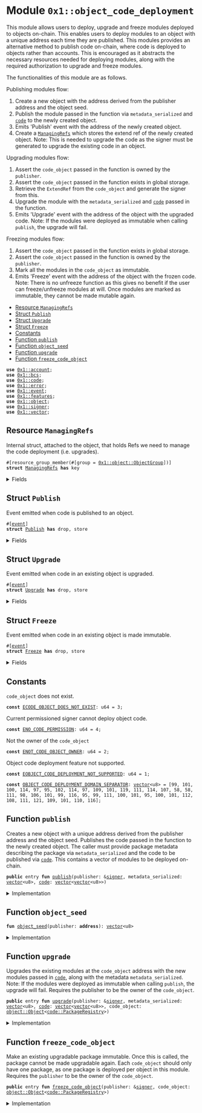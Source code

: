 
<a id="0x1_object_code_deployment"></a>

# Module `0x1::object_code_deployment`

This module allows users to deploy, upgrade and freeze modules deployed to objects on-chain.
This enables users to deploy modules to an object with a unique address each time they are published.
This modules provides an alternative method to publish code on-chain, where code is deployed to objects rather than accounts.
This is encouraged as it abstracts the necessary resources needed for deploying modules,
along with the required authorization to upgrade and freeze modules.

The functionalities of this module are as follows.

Publishing modules flow:
1. Create a new object with the address derived from the publisher address and the object seed.
2. Publish the module passed in the function via <code>metadata_serialized</code> and <code><a href="code.md#0x1_code">code</a></code> to the newly created object.
3. Emits 'Publish' event with the address of the newly created object.
4. Create a <code><a href="object_code_deployment.md#0x1_object_code_deployment_ManagingRefs">ManagingRefs</a></code> which stores the extend ref of the newly created object.
Note: This is needed to upgrade the code as the signer must be generated to upgrade the existing code in an object.

Upgrading modules flow:
1. Assert the <code>code_object</code> passed in the function is owned by the <code>publisher</code>.
2. Assert the <code>code_object</code> passed in the function exists in global storage.
2. Retrieve the <code>ExtendRef</code> from the <code>code_object</code> and generate the signer from this.
3. Upgrade the module with the <code>metadata_serialized</code> and <code><a href="code.md#0x1_code">code</a></code> passed in the function.
4. Emits 'Upgrade' event with the address of the object with the upgraded code.
Note: If the modules were deployed as immutable when calling <code>publish</code>, the upgrade will fail.

Freezing modules flow:
1. Assert the <code>code_object</code> passed in the function exists in global storage.
2. Assert the <code>code_object</code> passed in the function is owned by the <code>publisher</code>.
3. Mark all the modules in the <code>code_object</code> as immutable.
4. Emits 'Freeze' event with the address of the object with the frozen code.
Note: There is no unfreeze function as this gives no benefit if the user can freeze/unfreeze modules at will.
Once modules are marked as immutable, they cannot be made mutable again.


-  [Resource `ManagingRefs`](#0x1_object_code_deployment_ManagingRefs)
-  [Struct `Publish`](#0x1_object_code_deployment_Publish)
-  [Struct `Upgrade`](#0x1_object_code_deployment_Upgrade)
-  [Struct `Freeze`](#0x1_object_code_deployment_Freeze)
-  [Constants](#@Constants_0)
-  [Function `publish`](#0x1_object_code_deployment_publish)
-  [Function `object_seed`](#0x1_object_code_deployment_object_seed)
-  [Function `upgrade`](#0x1_object_code_deployment_upgrade)
-  [Function `freeze_code_object`](#0x1_object_code_deployment_freeze_code_object)


<pre><code><b>use</b> <a href="account.md#0x1_account">0x1::account</a>;
<b>use</b> <a href="../../cedra-stdlib/../move-stdlib/doc/bcs.md#0x1_bcs">0x1::bcs</a>;
<b>use</b> <a href="code.md#0x1_code">0x1::code</a>;
<b>use</b> <a href="../../cedra-stdlib/../move-stdlib/doc/error.md#0x1_error">0x1::error</a>;
<b>use</b> <a href="event.md#0x1_event">0x1::event</a>;
<b>use</b> <a href="../../cedra-stdlib/../move-stdlib/doc/features.md#0x1_features">0x1::features</a>;
<b>use</b> <a href="object.md#0x1_object">0x1::object</a>;
<b>use</b> <a href="../../cedra-stdlib/../move-stdlib/doc/signer.md#0x1_signer">0x1::signer</a>;
<b>use</b> <a href="../../cedra-stdlib/../move-stdlib/doc/vector.md#0x1_vector">0x1::vector</a>;
</code></pre>



<a id="0x1_object_code_deployment_ManagingRefs"></a>

## Resource `ManagingRefs`

Internal struct, attached to the object, that holds Refs we need to manage the code deployment (i.e. upgrades).


<pre><code>#[resource_group_member(#[group = <a href="object.md#0x1_object_ObjectGroup">0x1::object::ObjectGroup</a>])]
<b>struct</b> <a href="object_code_deployment.md#0x1_object_code_deployment_ManagingRefs">ManagingRefs</a> <b>has</b> key
</code></pre>



<details>
<summary>Fields</summary>


<dl>
<dt>
<code>extend_ref: <a href="object.md#0x1_object_ExtendRef">object::ExtendRef</a></code>
</dt>
<dd>
 We need to keep the extend ref to be able to generate the signer to upgrade existing code.
</dd>
</dl>


</details>

<a id="0x1_object_code_deployment_Publish"></a>

## Struct `Publish`

Event emitted when code is published to an object.


<pre><code>#[<a href="event.md#0x1_event">event</a>]
<b>struct</b> <a href="object_code_deployment.md#0x1_object_code_deployment_Publish">Publish</a> <b>has</b> drop, store
</code></pre>



<details>
<summary>Fields</summary>


<dl>
<dt>
<code>object_address: <b>address</b></code>
</dt>
<dd>

</dd>
</dl>


</details>

<a id="0x1_object_code_deployment_Upgrade"></a>

## Struct `Upgrade`

Event emitted when code in an existing object is upgraded.


<pre><code>#[<a href="event.md#0x1_event">event</a>]
<b>struct</b> <a href="object_code_deployment.md#0x1_object_code_deployment_Upgrade">Upgrade</a> <b>has</b> drop, store
</code></pre>



<details>
<summary>Fields</summary>


<dl>
<dt>
<code>object_address: <b>address</b></code>
</dt>
<dd>

</dd>
</dl>


</details>

<a id="0x1_object_code_deployment_Freeze"></a>

## Struct `Freeze`

Event emitted when code in an existing object is made immutable.


<pre><code>#[<a href="event.md#0x1_event">event</a>]
<b>struct</b> <a href="object_code_deployment.md#0x1_object_code_deployment_Freeze">Freeze</a> <b>has</b> drop, store
</code></pre>



<details>
<summary>Fields</summary>


<dl>
<dt>
<code>object_address: <b>address</b></code>
</dt>
<dd>

</dd>
</dl>


</details>

<a id="@Constants_0"></a>

## Constants


<a id="0x1_object_code_deployment_ECODE_OBJECT_DOES_NOT_EXIST"></a>

<code>code_object</code> does not exist.


<pre><code><b>const</b> <a href="object_code_deployment.md#0x1_object_code_deployment_ECODE_OBJECT_DOES_NOT_EXIST">ECODE_OBJECT_DOES_NOT_EXIST</a>: u64 = 3;
</code></pre>



<a id="0x1_object_code_deployment_ENO_CODE_PERMISSION"></a>

Current permissioned signer cannot deploy object code.


<pre><code><b>const</b> <a href="object_code_deployment.md#0x1_object_code_deployment_ENO_CODE_PERMISSION">ENO_CODE_PERMISSION</a>: u64 = 4;
</code></pre>



<a id="0x1_object_code_deployment_ENOT_CODE_OBJECT_OWNER"></a>

Not the owner of the <code>code_object</code>


<pre><code><b>const</b> <a href="object_code_deployment.md#0x1_object_code_deployment_ENOT_CODE_OBJECT_OWNER">ENOT_CODE_OBJECT_OWNER</a>: u64 = 2;
</code></pre>



<a id="0x1_object_code_deployment_EOBJECT_CODE_DEPLOYMENT_NOT_SUPPORTED"></a>

Object code deployment feature not supported.


<pre><code><b>const</b> <a href="object_code_deployment.md#0x1_object_code_deployment_EOBJECT_CODE_DEPLOYMENT_NOT_SUPPORTED">EOBJECT_CODE_DEPLOYMENT_NOT_SUPPORTED</a>: u64 = 1;
</code></pre>



<a id="0x1_object_code_deployment_OBJECT_CODE_DEPLOYMENT_DOMAIN_SEPARATOR"></a>



<pre><code><b>const</b> <a href="object_code_deployment.md#0x1_object_code_deployment_OBJECT_CODE_DEPLOYMENT_DOMAIN_SEPARATOR">OBJECT_CODE_DEPLOYMENT_DOMAIN_SEPARATOR</a>: <a href="../../cedra-stdlib/../move-stdlib/doc/vector.md#0x1_vector">vector</a>&lt;u8&gt; = [99, 101, 100, 114, 97, 95, 102, 114, 97, 109, 101, 119, 111, 114, 107, 58, 58, 111, 98, 106, 101, 99, 116, 95, 99, 111, 100, 101, 95, 100, 101, 112, 108, 111, 121, 109, 101, 110, 116];
</code></pre>



<a id="0x1_object_code_deployment_publish"></a>

## Function `publish`

Creates a new object with a unique address derived from the publisher address and the object seed.
Publishes the code passed in the function to the newly created object.
The caller must provide package metadata describing the package via <code>metadata_serialized</code> and
the code to be published via <code><a href="code.md#0x1_code">code</a></code>. This contains a vector of modules to be deployed on-chain.


<pre><code><b>public</b> entry <b>fun</b> <a href="object_code_deployment.md#0x1_object_code_deployment_publish">publish</a>(publisher: &<a href="../../cedra-stdlib/../move-stdlib/doc/signer.md#0x1_signer">signer</a>, metadata_serialized: <a href="../../cedra-stdlib/../move-stdlib/doc/vector.md#0x1_vector">vector</a>&lt;u8&gt;, <a href="code.md#0x1_code">code</a>: <a href="../../cedra-stdlib/../move-stdlib/doc/vector.md#0x1_vector">vector</a>&lt;<a href="../../cedra-stdlib/../move-stdlib/doc/vector.md#0x1_vector">vector</a>&lt;u8&gt;&gt;)
</code></pre>



<details>
<summary>Implementation</summary>


<pre><code><b>public</b> entry <b>fun</b> <a href="object_code_deployment.md#0x1_object_code_deployment_publish">publish</a>(
    publisher: &<a href="../../cedra-stdlib/../move-stdlib/doc/signer.md#0x1_signer">signer</a>,
    metadata_serialized: <a href="../../cedra-stdlib/../move-stdlib/doc/vector.md#0x1_vector">vector</a>&lt;u8&gt;,
    <a href="code.md#0x1_code">code</a>: <a href="../../cedra-stdlib/../move-stdlib/doc/vector.md#0x1_vector">vector</a>&lt;<a href="../../cedra-stdlib/../move-stdlib/doc/vector.md#0x1_vector">vector</a>&lt;u8&gt;&gt;,
) {
    <a href="code.md#0x1_code_check_code_publishing_permission">code::check_code_publishing_permission</a>(publisher);
    <b>assert</b>!(
        <a href="../../cedra-stdlib/../move-stdlib/doc/features.md#0x1_features_is_object_code_deployment_enabled">features::is_object_code_deployment_enabled</a>(),
        <a href="../../cedra-stdlib/../move-stdlib/doc/error.md#0x1_error_unavailable">error::unavailable</a>(<a href="object_code_deployment.md#0x1_object_code_deployment_EOBJECT_CODE_DEPLOYMENT_NOT_SUPPORTED">EOBJECT_CODE_DEPLOYMENT_NOT_SUPPORTED</a>),
    );

    <b>let</b> publisher_address = <a href="../../cedra-stdlib/../move-stdlib/doc/signer.md#0x1_signer_address_of">signer::address_of</a>(publisher);
    <b>let</b> object_seed = <a href="object_code_deployment.md#0x1_object_code_deployment_object_seed">object_seed</a>(publisher_address);
    <b>let</b> constructor_ref = &<a href="object.md#0x1_object_create_named_object">object::create_named_object</a>(publisher, object_seed);
    <b>let</b> code_signer = &<a href="object.md#0x1_object_generate_signer">object::generate_signer</a>(constructor_ref);
    <a href="code.md#0x1_code_publish_package_txn">code::publish_package_txn</a>(code_signer, metadata_serialized, <a href="code.md#0x1_code">code</a>);

    <a href="event.md#0x1_event_emit">event::emit</a>(<a href="object_code_deployment.md#0x1_object_code_deployment_Publish">Publish</a> { object_address: <a href="../../cedra-stdlib/../move-stdlib/doc/signer.md#0x1_signer_address_of">signer::address_of</a>(code_signer), });

    <b>move_to</b>(code_signer, <a href="object_code_deployment.md#0x1_object_code_deployment_ManagingRefs">ManagingRefs</a> {
        extend_ref: <a href="object.md#0x1_object_generate_extend_ref">object::generate_extend_ref</a>(constructor_ref),
    });
}
</code></pre>



</details>

<a id="0x1_object_code_deployment_object_seed"></a>

## Function `object_seed`



<pre><code><b>fun</b> <a href="object_code_deployment.md#0x1_object_code_deployment_object_seed">object_seed</a>(publisher: <b>address</b>): <a href="../../cedra-stdlib/../move-stdlib/doc/vector.md#0x1_vector">vector</a>&lt;u8&gt;
</code></pre>



<details>
<summary>Implementation</summary>


<pre><code>inline <b>fun</b> <a href="object_code_deployment.md#0x1_object_code_deployment_object_seed">object_seed</a>(publisher: <b>address</b>): <a href="../../cedra-stdlib/../move-stdlib/doc/vector.md#0x1_vector">vector</a>&lt;u8&gt; {
    <b>let</b> sequence_number = <a href="account.md#0x1_account_get_sequence_number">account::get_sequence_number</a>(publisher) + 1;
    <b>let</b> seeds = <a href="../../cedra-stdlib/../move-stdlib/doc/vector.md#0x1_vector">vector</a>[];
    <a href="../../cedra-stdlib/../move-stdlib/doc/vector.md#0x1_vector_append">vector::append</a>(&<b>mut</b> seeds, <a href="../../cedra-stdlib/../move-stdlib/doc/bcs.md#0x1_bcs_to_bytes">bcs::to_bytes</a>(&<a href="object_code_deployment.md#0x1_object_code_deployment_OBJECT_CODE_DEPLOYMENT_DOMAIN_SEPARATOR">OBJECT_CODE_DEPLOYMENT_DOMAIN_SEPARATOR</a>));
    <a href="../../cedra-stdlib/../move-stdlib/doc/vector.md#0x1_vector_append">vector::append</a>(&<b>mut</b> seeds, <a href="../../cedra-stdlib/../move-stdlib/doc/bcs.md#0x1_bcs_to_bytes">bcs::to_bytes</a>(&sequence_number));
    seeds
}
</code></pre>



</details>

<a id="0x1_object_code_deployment_upgrade"></a>

## Function `upgrade`

Upgrades the existing modules at the <code>code_object</code> address with the new modules passed in <code><a href="code.md#0x1_code">code</a></code>,
along with the metadata <code>metadata_serialized</code>.
Note: If the modules were deployed as immutable when calling <code>publish</code>, the upgrade will fail.
Requires the publisher to be the owner of the <code>code_object</code>.


<pre><code><b>public</b> entry <b>fun</b> <a href="object_code_deployment.md#0x1_object_code_deployment_upgrade">upgrade</a>(publisher: &<a href="../../cedra-stdlib/../move-stdlib/doc/signer.md#0x1_signer">signer</a>, metadata_serialized: <a href="../../cedra-stdlib/../move-stdlib/doc/vector.md#0x1_vector">vector</a>&lt;u8&gt;, <a href="code.md#0x1_code">code</a>: <a href="../../cedra-stdlib/../move-stdlib/doc/vector.md#0x1_vector">vector</a>&lt;<a href="../../cedra-stdlib/../move-stdlib/doc/vector.md#0x1_vector">vector</a>&lt;u8&gt;&gt;, code_object: <a href="object.md#0x1_object_Object">object::Object</a>&lt;<a href="code.md#0x1_code_PackageRegistry">code::PackageRegistry</a>&gt;)
</code></pre>



<details>
<summary>Implementation</summary>


<pre><code><b>public</b> entry <b>fun</b> <a href="object_code_deployment.md#0x1_object_code_deployment_upgrade">upgrade</a>(
    publisher: &<a href="../../cedra-stdlib/../move-stdlib/doc/signer.md#0x1_signer">signer</a>,
    metadata_serialized: <a href="../../cedra-stdlib/../move-stdlib/doc/vector.md#0x1_vector">vector</a>&lt;u8&gt;,
    <a href="code.md#0x1_code">code</a>: <a href="../../cedra-stdlib/../move-stdlib/doc/vector.md#0x1_vector">vector</a>&lt;<a href="../../cedra-stdlib/../move-stdlib/doc/vector.md#0x1_vector">vector</a>&lt;u8&gt;&gt;,
    code_object: Object&lt;PackageRegistry&gt;,
) <b>acquires</b> <a href="object_code_deployment.md#0x1_object_code_deployment_ManagingRefs">ManagingRefs</a> {
    <a href="code.md#0x1_code_check_code_publishing_permission">code::check_code_publishing_permission</a>(publisher);
    <b>let</b> publisher_address = <a href="../../cedra-stdlib/../move-stdlib/doc/signer.md#0x1_signer_address_of">signer::address_of</a>(publisher);
    <b>assert</b>!(
        <a href="object.md#0x1_object_is_owner">object::is_owner</a>(code_object, publisher_address),
        <a href="../../cedra-stdlib/../move-stdlib/doc/error.md#0x1_error_permission_denied">error::permission_denied</a>(<a href="object_code_deployment.md#0x1_object_code_deployment_ENOT_CODE_OBJECT_OWNER">ENOT_CODE_OBJECT_OWNER</a>),
    );

    <b>let</b> code_object_address = <a href="object.md#0x1_object_object_address">object::object_address</a>(&code_object);
    <b>assert</b>!(<b>exists</b>&lt;<a href="object_code_deployment.md#0x1_object_code_deployment_ManagingRefs">ManagingRefs</a>&gt;(code_object_address), <a href="../../cedra-stdlib/../move-stdlib/doc/error.md#0x1_error_not_found">error::not_found</a>(<a href="object_code_deployment.md#0x1_object_code_deployment_ECODE_OBJECT_DOES_NOT_EXIST">ECODE_OBJECT_DOES_NOT_EXIST</a>));

    <b>let</b> extend_ref = &<b>borrow_global</b>&lt;<a href="object_code_deployment.md#0x1_object_code_deployment_ManagingRefs">ManagingRefs</a>&gt;(code_object_address).extend_ref;
    <b>let</b> code_signer = &<a href="object.md#0x1_object_generate_signer_for_extending">object::generate_signer_for_extending</a>(extend_ref);
    <a href="code.md#0x1_code_publish_package_txn">code::publish_package_txn</a>(code_signer, metadata_serialized, <a href="code.md#0x1_code">code</a>);

    <a href="event.md#0x1_event_emit">event::emit</a>(<a href="object_code_deployment.md#0x1_object_code_deployment_Upgrade">Upgrade</a> { object_address: <a href="../../cedra-stdlib/../move-stdlib/doc/signer.md#0x1_signer_address_of">signer::address_of</a>(code_signer), });
}
</code></pre>



</details>

<a id="0x1_object_code_deployment_freeze_code_object"></a>

## Function `freeze_code_object`

Make an existing upgradable package immutable. Once this is called, the package cannot be made upgradable again.
Each <code>code_object</code> should only have one package, as one package is deployed per object in this module.
Requires the <code>publisher</code> to be the owner of the <code>code_object</code>.


<pre><code><b>public</b> entry <b>fun</b> <a href="object_code_deployment.md#0x1_object_code_deployment_freeze_code_object">freeze_code_object</a>(publisher: &<a href="../../cedra-stdlib/../move-stdlib/doc/signer.md#0x1_signer">signer</a>, code_object: <a href="object.md#0x1_object_Object">object::Object</a>&lt;<a href="code.md#0x1_code_PackageRegistry">code::PackageRegistry</a>&gt;)
</code></pre>



<details>
<summary>Implementation</summary>


<pre><code><b>public</b> entry <b>fun</b> <a href="object_code_deployment.md#0x1_object_code_deployment_freeze_code_object">freeze_code_object</a>(publisher: &<a href="../../cedra-stdlib/../move-stdlib/doc/signer.md#0x1_signer">signer</a>, code_object: Object&lt;PackageRegistry&gt;) {
    <a href="code.md#0x1_code_freeze_code_object">code::freeze_code_object</a>(publisher, code_object);

    <a href="event.md#0x1_event_emit">event::emit</a>(<a href="object_code_deployment.md#0x1_object_code_deployment_Freeze">Freeze</a> { object_address: <a href="object.md#0x1_object_object_address">object::object_address</a>(&code_object), });
}
</code></pre>



</details>


[move-book]: https://cedra.dev/move/book/SUMMARY
